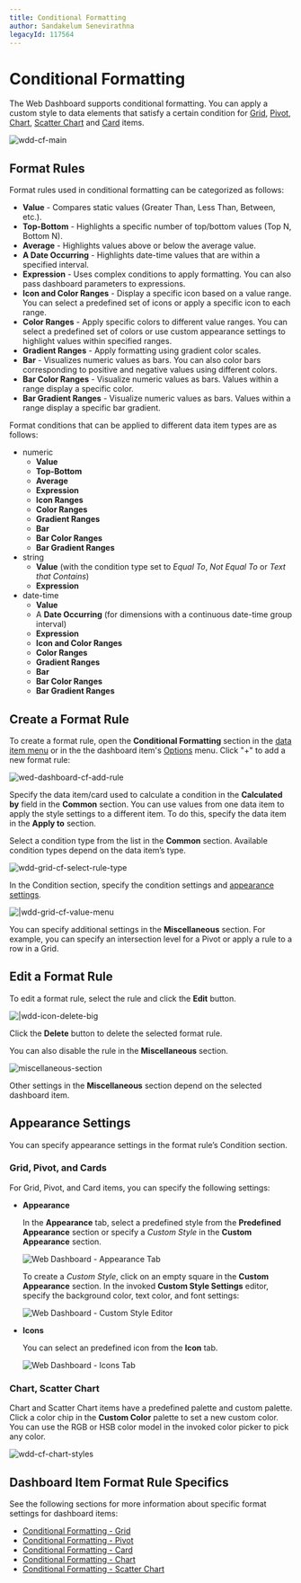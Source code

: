 ```yaml
---
title: Conditional Formatting
author: Sandakelum Senevirathna
legacyId: 117564
---
```

# Conditional Formatting
The Web Dashboard supports conditional formatting. You can apply a custom style to data elements that satisfy a certain condition for [Grid](../dashboard-item-settings/grid.md), [Pivot](../dashboard-item-settings/pivot.md), [Chart](../dashboard-item-settings/chart.md), [Scatter Chart](../dashboard-item-settings/scatter-chart.md) and [Card](../dashboard-item-settings/cards.md) items.

![wdd-cf-main](../../../images/img126130.png)

## Format Rules

Format rules used in conditional formatting can be categorized as follows:
* **Value** - Compares static values (Greater Than, Less Than, Between, etc.).
* **Top-Bottom** - Highlights a specific number of top/bottom values (Top N, Bottom N).
* **Average** - Highlights values above or below the average value.
* **A Date Occurring** - Highlights date-time values that are within a specified interval.
* **Expression** - Uses complex conditions to apply formatting. You can also pass dashboard parameters to expressions.
* **Icon and Color Ranges** - Display a specific icon based on a value range. You can select a predefined set of icons or apply a specific icon to each range.
* **Color Ranges** - Apply specific colors to different value ranges. You can select a predefined set of colors or use custom appearance settings to highlight values within specified ranges.
* **Gradient Ranges** - Apply formatting using gradient color scales.
* **Bar** - Visualizes numeric values as bars. You can also color bars corresponding to positive and negative values using different colors.
* **Bar Color Ranges** - Visualize numeric values as bars. Values within a range display a specific color.
* **Bar Gradient Ranges** - Visualize numeric values as bars. Values within a range display a specific bar gradient.

Format conditions that can be applied to different data item types are as follows:
* numeric 
	* **Value**
	* **Top-Bottom**
	* **Average**
	* **Expression** 
	* **Icon Ranges**
	* **Color Ranges**
	* **Gradient Ranges**
	* **Bar** 
	* **Bar Color Ranges** 
	* **Bar Gradient Ranges** 
* string 
	* **Value** (with the condition type set to _Equal To_, _Not Equal To_ or _Text that Contains_)
	* **Expression**
* date-time 
	* **Value**
	* A **Date Occurring** (for dimensions with a continuous date-time group interval)
	* **Expression**
	* **Icon and Color Ranges**
	* **Color Ranges**
	* **Gradient Ranges**
	* **Bar** 
	* **Bar Color Ranges** 
	* **Bar Gradient Ranges** 

## Create a Format Rule

To create a format rule, open the **Conditional Formatting** section in the [data item menu](../ui-elements/data-item-menu.md) or in the the dashboard item's [Options](../ui-elements/dashboard-item-menu.md) menu. Click "+" to add a new format rule:
	
![wed-dashboard-cf-add-rule](../../../images/wed-dashboard-cf-add-rule.png)

Specify the data item/card used to calculate a condition in the **Calculated by** field in the **Common** section. You can use values from one data item to apply the style settings to a different item. To do this, specify the data item in the **Apply to** section.

Select a condition type from the list in the **Common** section. Available condition types depend on the data item’s type.
	
![wdd-grid-cf-select-rule-type](../../../images/img126024.png)

In the Condition section, specify the condition settings and [appearance settings](#appearance-settings).
	
![|wdd-grid-cf-value-menu](../../../images/img126023.png)
	
You can specify additional settings in the **Miscellaneous** section. For example, you can specify an intersection level for a Pivot or apply a rule to a row in a Grid.

## Edit a Format Rule

To edit a format rule, select the rule and click the **Edit** button.

![|wdd-icon-delete-big](../../../images/wdd-grid-cf-edit-rule126025.png)

Click the **Delete** button to delete the selected format rule.

You can also disable the rule in the **Miscellaneous** section.

![miscellaneous-section](../../../images/web-conditional-formatting-edit-rule-miscellaneous-section.png)

Other settings in the **Miscellaneous** section depend on the selected dashboard item.

## Appearance Settings

You can specify appearance settings in the format rule’s Condition section.

### Grid, Pivot, and Cards

For Grid, Pivot, and Card items, you can specify the following settings:

* **Appearance**

	In the **Appearance** tab, select a predefined style from the **Predefined Appearance** section or specify a *Custom Style* in the **Custom Appearance** section.
    
    ![Web Dashboard - Appearance Tab](../../../images/wdd-cf-appearance-gallery126044.png)

	To create a *Custom Style*, click on an empty square in the **Custom Appearance** section. In the invoked **Custom Style Settings** editor, specify the background color, text color, and font settings:

	![Web Dashboard -  Custom Style Editor](../../../images/web-dashboard-cf-custom-style.png)


* **Icons**

	You can select an predefined icon from the **Icon** tab.

	![Web Dashboard - Icons Tab](../../../images/wdd-cf-icons-gallery126045.png)

### Chart, Scatter Chart

Chart and Scatter Chart items have a predefined palette and custom palette. Click a color chip in the **Custom Color** palette to set a new custom color. You can use the RGB or HSB color model in the invoked color picker to pick any color.

![wdd-cf-chart-styles](../../../images/wdd-cf-chart-styles.png)

## Dashboard Item Format Rule Specifics

See the following sections for more information about specific format settings for dashboard items:

* [Conditional Formatting - Grid](../dashboard-item-settings/grid/conditional-formatting.md)
* [Conditional Formatting - Pivot](../dashboard-item-settings/pivot/conditional-formatting.md)
* [Conditional Formatting - Card](../dashboard-item-settings/cards/conditional-formatting.md)
* [Conditional Formatting - Chart](../dashboard-item-settings/chart/conditional-formatting.md)
* [Conditional Formatting - Scatter Chart](../dashboard-item-settings/scatter-chart/conditional-formatting.md) 

